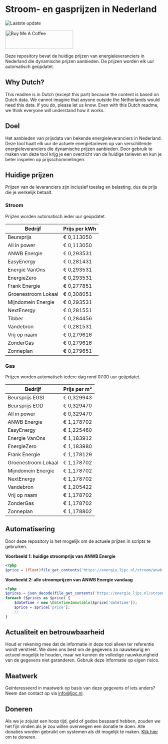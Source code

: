 # Stroom- en gasprijzen in Nederland

![Laatste update](https://img.shields.io/badge/laatste%20update-2025--04--25%2008%3A00%20CET-brightgreen)

<a href="https://www.buymeacoffee.com/Lars-" target="_blank"><img src="https://cdn.buymeacoffee.com/buttons/v2/default-orange.png" alt="Buy Me A Coffee" height="60" style="height: 60px !important;width: 217px !important;" ></a>

Deze repository bevat de huidige prijzen van energieleveranciers in Nederland die dynamische prijzen aanbieden. De prijzen worden elk uur automatisch geüpdatet.

## Why Dutch?

This readme is in Dutch (except this part) because the content is based on Dutch data. We cannot imagine that anyone outside the Netherlands would need this data. If you do, please let us know. Even with this Dutch readme, we think
everyone will understand how it works.

## Doel

Het aanbieden van prijsdata van bekende energieleveranciers in Nederland. Deze tool haalt elk uur de actuele energietarieven op van verschillende energieleveranciers die dynamische prijzen aanbieden. Door gebruik te maken van deze tool
krijg je een overzicht van de huidige tarieven en kun je beter inspelen op prijsschommelingen.

## Huidige prijzen

Prijzen van de leveranciers zijn inclusief toeslag en belasting, dus de prijs die je werkelijk betaalt.

### Stroom

Prijzen worden automatisch ieder uur geüpdatet.

 Bedrijf | Prijs per kWh 
---------|---------------
Beursprijs | € 0,113050
All in power | € 0,113050
ANWB Energie | € 0,293531
EasyEnergy | € 0,281431
Energie VanOns | € 0,293531
EnergieZero | € 0,293531
Frank Energie | € 0,277851
Groenestroom Lokaal | € 0,308051
Mijndomein Energie | € 0,293531
NextEnergy | € 0,281551
Tibber | € 0,284456
Vandebron | € 0,281531
Vrij op naam | € 0,279616
ZonderGas | € 0,279616
Zonneplan | € 0,279651


### Gas

Prijzen worden automatisch iedere dag rond 07.00 uur geüpdatet.

 Bedrijf | Prijs per m³ 
---------|--------------
Beursprijs EGSI | € 0,329943
Beursprijs EOD | € 0,329470
All in power | € 0,329470
ANWB Energie | € 1,178702
EasyEnergy | € 1,225460
Energie VanOns | € 1,183912
EnergieZero | € 1,183980
Frank Energie | € 1,178129
Groenestroom Lokaal | € 1,178702
Mijndomein Energie | € 1,178702
NextEnergy | € 1,178702
Vandebron | € 1,205422
Vrij op naam | € 1,178702
ZonderGas | € 1,178702
Zonneplan | € 1,178802


## Automatisering

Door deze repository is het mogelijk om de actuele prijzen in scripts te gebruiken.

**Voorbeeld 1: huidige stroomprijs van ANWB Energie**

```php
<?php
$price = (float)file_get_contents('https://energie.ljpc.nl/stroom/anwb-energie-nu.txt');

```

**Voorbeeld 2: alle stroomprijzen van ANWB Energie vandaag**

```php
<?php
$prices = json_decode(file_get_contents('https://energie.ljpc.nl/stroom/all-in-power-vandaag.json'),true);
foreach ($prices as $price) {
    $dateTime = new \DateTimeImmutable($price['datetime']);
    $price = $price['price'];
    // ...
}
```

## Actualiteit en betrouwbaarheid

Houd er rekening mee dat de informatie in deze tool alleen ter referentie wordt verstrekt. We doen ons best om de gegevens zo nauwkeurig en actueel mogelijk te houden, maar we kunnen de volledige nauwkeurigheid van de gegevens niet
garanderen. Gebruik deze informatie op eigen risico.

## Maatwerk

Geïnteresseerd in maatwerk op basis van deze gegevens of iets anders? Neem dan contact op
via [info@ljpc.nl](mailto:info@ljpc.nl?subject=Energie%20prijzen).

## Doneren

Als we je zojuist een hoop tijd, geld of gedoe bespaard hebben, zouden we het fijn vinden als je zou willen overwegen een
donatie te doen. Alle donaties worden gebruikt om systemen als dit mogelijk te
maken. [Klik hier](https://www.buymeacoffee.com/Lars-) om te doneren.
